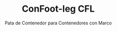 ---
title: "ConFoot-leg CFL"
subtitle: "Pata de Contenedor para Contenedores con Marco"
mainImage: "/images/products/confoot-leg-cfl-main.jpg"
gallery:
  - "/images/products/confoot-leg-cfl-1.jpg"
  - "/images/products/confoot-leg-cfl-2.jpg"
  - "/images/products/confoot-leg-cfl-3.jpg"
shortDescription: "ConFoot-leg CFL está diseñado específicamente para contenedores con marco, encajando perfectamente en los marcos para permitir que los contenedores se utilicen como contenedores de almacenamiento para líquidos y otros materiales."
technicalDescription: "El modelo CFL está diseñado para contenedores esféricos que se utilizan para transportar líquidos que requieren resistencia a alta presión, ya que la forma esférica soporta la presión de manera óptima, pero necesita marcos a su alrededor para ser transportable."
videoID: "C2KwnEb-npU"
specifications:
  - name: "Peso"
    value: "24 kg por pata"
  - name: "Capacidad de carga"
    value: "30 toneladas"
  - name: "Rango de ajuste"
    value: "1,043 mm a 1,448 mm"
  - name: "Material"
    value: "Acero de alta calidad"
price: "3.600 EUR"
priceVAT: "4.356 EUR"
pricingNotes: "Descuentos por volumen disponibles. Contáctenos para más detalles."
buyLink: "/contact"
howToUse: |
  1. Coloque la pata CFL en la esquina del marco del contenedor
  2. Active el mecanismo de bloqueo
  3. Ajuste la altura si es necesario dentro del rango de 1,043 mm a 1,448 mm
  4. Repita el proceso en todas las esquinas requeridas
  5. Baje el remolque y conduzca, dejando el contenedor sobre las patas
benefits:
  - title: "Encaje perfecto con el marco"
    description: "Diseñada para encajar perfectamente en los marcos de contenedores esféricos"
  - title: "Almacenamiento de líquidos"
    description: "Permite que los contenedores se utilicen como unidades de almacenamiento para líquidos que requieren alta resistencia a la presión"
  - title: "Diseño especializado"
    description: "Desarrollada específicamente para los requerimientos únicos de contenedores con marco"
  - title: "Aplicaciones versátiles"
    description: "Adecuada para diversas industrias que requieren almacenamiento y manipulación de contenedores especializados"
  - title: "Movilidad inmediata"
    description: "Los contenedores están siempre listos para moverse: simplemente conduzca el remolque debajo del contenedor para continuar el viaje"
  - title: "Optimización de costos"
    description: "Optimiza los costos y reduce el tiempo al permitir la manipulación especializada de contenedores sin necesidad de equipamiento adicional"
articleContent: |
  ## ¿Qué es ConFoot-leg CFL?

  ConFoot-leg CFL es una solución especializada de patas para contenedores, diseñada específicamente para contenedores con marco. A diferencia de los contenedores estándar de envío, los contenedores esféricos utilizados para transportar líquidos que requieren alta resistencia a la presión necesitan marcos a su alrededor para ser transportables, ya que su forma esférica soporta la presión de la mejor manera, pero requiere apoyo adicional. El modelo CFL está diseñado para encajar perfectamente en estos marcos, permitiendo que estos contenedores especializados se utilicen como unidades de almacenamiento para líquidos y otros materiales que requieren resistencia a la presión.

  ## Beneficios clave para la manipulación especializada de contenedores

  ConFoot-leg CFL ofrece ventajas operativas significativas para las empresas que manejan contenedores con marco, especialmente aquellos utilizados para el transporte y almacenamiento de líquidos. Al permitir que estos contenedores especializados se coloquen sobre patas, se pueden crear soluciones de almacenamiento flexibles para líquidos y otros materiales sensibles a la presión sin necesidad de infraestructura permanente.

  El modelo CFL posibilita a las empresas optimizar sus operaciones con contenedores especializados, proporcionando una manera segura de soportar los contenedores con marco durante los procesos de carga, descarga y almacenamiento. Esta versatilidad convierte al CFL en una solución ideal para industrias que dependen del transporte y almacenamiento de líquidos y otros materiales que requieren contenedores resistentes a la presión.

  ## Cómo funciona

  La ConFoot-leg CFL se fija de manera segura a los marcos de contenedores especializados, proporcionando un soporte estable mientras el contenedor se posiciona para la carga, descarga o almacenamiento. Las patas ofrecen un rango de ajuste de 1,043 mm a 1,448 mm, permitiendo un posicionamiento versátil en diversos entornos operativos. Cada pata pesa 24 kg, lo que las hace manejables para los operadores, mientras que el sistema proporciona una capacidad de carga sustancial de 30 toneladas.

  El proceso de instalación es sencillo:
  1. Coloque las patas CFL en las esquinas del marco del contenedor
  2. Active el mecanismo de bloqueo para asegurar las patas
  3. Ajuste la altura según sea necesario para sus requerimientos específicos
  4. Baje el remolque y conduzca, dejando el contenedor apoyado de forma segura sobre las patas

  Cuando sea momento de mover el contenedor, simplemente conduzca el remolque nuevamente debajo de él, asegure el contenedor al remolque, retire las patas y continúe con el traslado.

  ## Aplicaciones de ConFoot-leg CFL

  ### Industria química
  La industria química se beneficia enormemente de la capacidad del CFL para soportar de manera segura contenedores empleados para almacenar y transportar productos químicos y materiales líquidos. Al permitir que estos contenedores especializados se posicionen sobre patas, las empresas pueden crear soluciones de almacenamiento flexibles que mantienen la integridad de materiales sensibles a la presión y optimizan el aprovechamiento del espacio.

  ### Sector del petróleo y gas
  Para el sector del petróleo y gas, el CFL ofrece una flexibilidad valiosa en la manipulación de contenedores usados para diversos productos petrolíferos. La posibilidad de colocar de forma segura estos contenedores sobre patas permite operaciones de carga y descarga más eficientes, así como la creación de capacidad de almacenamiento temporal durante los períodos de alta demanda operativa.

  ### Industria de alimentos y bebidas
  La industria de alimentos y bebidas puede emplear las patas CFL para contenedores utilizados en el transporte y almacenamiento de productos alimenticios líquidos. La estabilidad y fiabilidad del sistema aseguran que estos materiales sensibles sean manejados y almacenados de manera segura, sin riesgo de contaminación o daño.

  ### Tratamiento y suministro de agua
  Las operaciones de tratamiento y suministro de agua pueden aprovechar la capacidad del CFL para soportar contenedores utilizados en el almacenamiento y transporte de productos químicos para el tratamiento del agua y otros materiales líquidos. Esta característica permite una gestión más flexible y eficaz de estos recursos esenciales.

  ## Especificaciones Técnicas

  - **Capacidad de carga**: 30 toneladas
  - **Peso**: 24 kg por pata
  - **Rango de ajuste**: 1,043 mm a 1,448 mm
  - **Material**: Acero de alta calidad con acabado duradero
  - **Compatibilidad**: Contenedores con marco especializados, particularmente aquellos diseñados para el transporte de líquidos

  ConFoot-leg CFL representa una solución especializada para el manejo de contenedores con marco, ofreciendo a las empresas una forma de optimizar sus operaciones con contenedores esféricos utilizados para líquidos y otros materiales que requieren resistencia a la presión. Al permitir que estos contenedores especializados se sostengan de forma segura sobre patas, el CFL ayuda a las empresas a alcanzar una mayor eficiencia y flexibilidad en sus operaciones de manipulación de contenedores especializados.
---